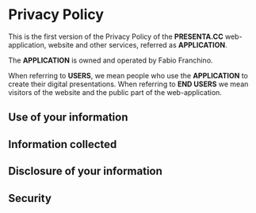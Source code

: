 # Privacy Policy

This is the first version of the Privacy Policy of the **PRESENTA.CC** web-application, website and other services, referred as **APPLICATION**. 

The **APPLICATION** is owned and operated by Fabio Franchino.

When referring to **USERS**, we mean people who use the **APPLICATION** to create their digital presentations. When referring to **END USERS** we mean visitors of the website and the public part of the web-application.	



## Use of your information



## Information collected



## Disclosure of your information




## Security